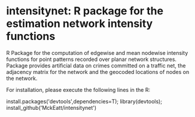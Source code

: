 # intensitynet: R package for the estimation network intensity functions 

R Package for the computation of edgewise and mean nodewise intensity functions for point patterns recorded over planar network structures. 
Package provides artificial data on crimes committed on a traffic net, the adjacency matrix for the network and the geocoded locations of nodes on the network.


For installation, please execute the following lines in the R:

install.packages('devtools',dependencies=T);
library(devtools);
install_github('MckEatt/intensitynet')
